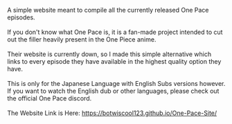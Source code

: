A simple website meant to compile all the currently released One Pace episodes.<br/><br/>
If you don't know what One Pace is, it is a fan-made project intended to cut out the filler heavily present in the One Piece anime.<br/><br/>
Their website is currently down, so I made this simple alternative which links to every episode they have available in the highest quality option they have.<br/><br/>
This is only for the Japanese Language with English Subs versions however. If you want to watch the English dub or other languages, please check out the official One Pace discord.<br/><br/>
The Website Link is Here: https://botwiscool123.github.io/One-Pace-Site/

